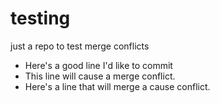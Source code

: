# testing
just a repo to test merge conflicts
- Here's a good line I'd like to commit
- This line will cause a merge conflict.
- Here's a line that will merge a cause conflict.
